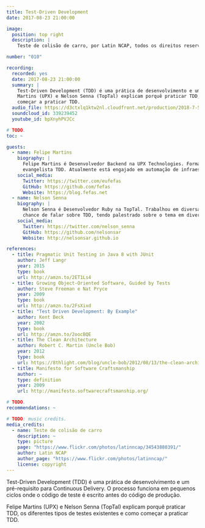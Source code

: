 ```yaml
---
title: Test-Driven Development
date: 2017-08-23 21:00:00

image:
  position: top right
  description: |
    Teste de colisão de carro, por Latin NCAP, todos os direitos reservados.

number: "010"

recording:
  recorded: yes
  date: 2017-08-23 21:00:00
  summary: |
    Test-Driven Development (TDD) é uma prática de desenvolvimento e um pré-requisito para Continuous Delivery. Felipe
    Martins (UPX) e Nelson Senna (TopTal) explicam porquê praticar TDD, os diferentes tipos de testes existentes e como
    começar a praticar TDD.
  audio_file: https://d3ctxlq1ktw2nl.cloudfront.net/production/2018-7-5/3929967-44100-2-84d1b5dcc848.m4a
  soundcloud_id: 339239452
  youtube_id: bpXnyhPVJCc

# TODO.
toc: ~

guests:
  - name: Felipe Martins
    biography: |
      Felipe Martins é Desenvolvedor Backend na UPX Technologies. Formado em Física, se define como um Clean Coder e é
      evangelista TDD. Atualmente está engajado em automação de infraestrutura.
    social_media:
      Twitter: https://twitter.com/eufefas
      GitHub: https://github.com/fefas
      Website: https://blog.fefas.net
  - name: Nelson Senna
    biography: |
      Nelson Senna é Desenvolvedor Ruby na TopTal. Trabalhou em diversas empresas como programador PHP. Nunca perde a
      chance de falar sobre TDD, tendo palestrado sobre o tema em diversos eventos.
    social_media:
      Twitter: https://twitter.com/nelson_senna
      GitHub: https://github.com/nelsonsar
      Website: http://nelsonsar.github.io

references:
  - title: Pragmatic Unit Testing in Java 8 with JUnit
    author: Jeff Langr
    year: 2015
    type: book
    url: http://amzn.to/2ET1Ls4
  - title: Growing Object-Oriented Software, Guided by Tests
    author: Steve Freeman e Nat Pryce
    year: 2009
    type: book
    url: http://amzn.to/2FsXixd
  - title: "Test Driven Development: By Example"
    author: Kent Beck
    year: 2002
    type: book
    url: http://amzn.to/2oocBQE
  - title: The Clean Architecture
    author: Robert C. Martin (Uncle Bob)
    year: 2012
    type: book
    url: https://8thlight.com/blog/uncle-bob/2012/08/13/the-clean-architecture.html
  - title: Manifesto for Software Craftsmanship
    author: ~
    type: definition
    year: 2009
    url: http://manifesto.softwarecraftsmanship.org/

# TODO.
recommendations: ~

# TODO: music credits.
media_credits:
  - name: Teste de colisão de carro
    description: ~
    type: picture
    page: "https://www.flickr.com/photos/latinncap/34543880391/"
    author: Latin NCAP
    author_page: "https://www.flickr.com/photos/latinncap/"
    license: copyright
---
```


Test-Driven Development (TDD) é uma prática de desenvolvimento e um pré-requisito para Continuous Delivery. O processo
funciona em pequenos ciclos onde o código de teste é escrito antes do código de produção.

Felipe Martins (UPX) e Nelson Senna (TopTal) explicam porquê praticar TDD, os diferentes tipos de testes existentes e
como começar a praticar TDD.
